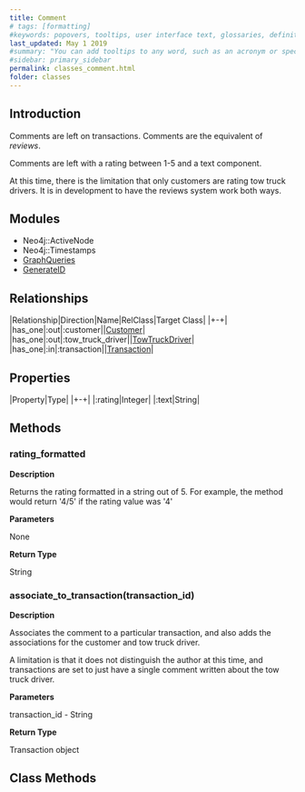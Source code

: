 ```yaml
---
title: Comment
# tags: [formatting]
#keywords: popovers, tooltips, user interface text, glossaries, definitions
last_updated: May 1 2019
#summary: "You can add tooltips to any word, such as an acronym or specialized term. Tooltips work well for glossary definitions, because you don't have to keep repeating the definition, nor do you assume the reader already knows the word's meaning."
#sidebar: primary_sidebar
permalink: classes_comment.html
folder: classes
---
```


## Introduction

Comments are left on transactions. Comments are the equivalent of _reviews_.

Comments are left with a rating between 1-5 and a text component.

At this time, there is the limitation that only customers are rating tow truck drivers. It is in development to have the reviews system work both ways.

## Modules

* Neo4j::ActiveNode
* Neo4j::Timestamps
* [GraphQueries](/modules_graph_queries.html)
* [GenerateID](/modules_generate_id.html)

## Relationships

|Relationship|Direction|Name|RelClass|Target Class|
|+-+|
|has_one|:out|:customer||[Customer](/classes_customer.html)|
|has_one|:out|:tow_truck_driver||[TowTruckDriver](/classes_tow_truck_driver.html)|
|has_one|:in|:transaction||[Transaction](/classes_transaction.html)|

## Properties

|Property|Type|
|+-+|
|:rating|Integer|
|:text|String|

## Methods

### rating_formatted

__Description__

Returns the rating formatted in a string out of 5. For example, the method would return '4/5' if the rating value was '4'

__Parameters__

None

__Return Type__

String

### associate_to_transaction(transaction_id)

__Description__

Associates the comment to a particular transaction, and also adds the associations for the customer and tow truck driver.

A limitation is that it does not distinguish the author at this time, and transactions are set to just have a single comment written about the tow truck driver.

__Parameters__

transaction_id - String

__Return Type__

Transaction object

## Class Methods
